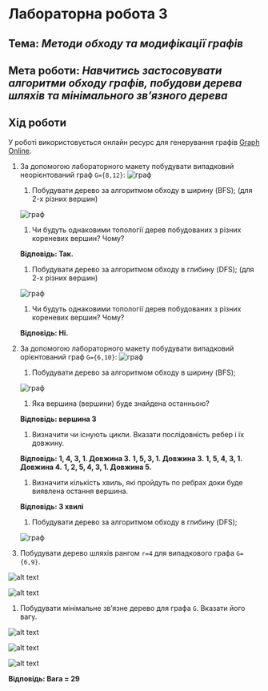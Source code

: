 # Лабораторна робота 3
## Тема: _Методи обходу та модифікації графів_
## Мета роботи: _Навчитись застосовувати алгоритми обходу графів, побудови дерева шляхів та мінімального зв’язного дерева_

## Хід роботи
У роботі використовується онлайн ресурс для генерування графів [Graph Online](https://graphonline.ru/).
1. За допомогою лабораторного макету побудувати випадковий неорієнтований граф `G={8,12}`:
![граф](https://github.com/YriyAndreychyk2001/lab_3/blob/main/%D0%B3%D1%80%D0%B0%D1%84.png)
    1. Побудувати дерево за алгоритмом обходу в ширину (BFS); (для 2-х різних вершин)

    ![граф](https://github.com/YriyAndreychyk2001/lab_3/blob/main/%D0%B3%D1%80%D0%B0%D1%841%D1%88%D0%B8%D1%80%D0%B8%D0%BD%D0%B0.png)
    
    1. Чи будуть однаковими топології дерев побудованих з різних кореневих вершин? Чому?

    **Відповідь: Так.**
    
    1. Побудувати дерево за алгоритмом обходу в глибину (DFS); (для 2-х різних вершин)

    ![граф](https://github.com/YriyAndreychyk2001/lab_3/blob/main/%D0%B3%D1%80%D0%B0%D1%841%D0%B2%D0%B3%D0%BB%D0%B8%D0%B1.png)

    1. Чи будуть однаковими топології дерев побудованих з різних кореневих вершин? Чому?

    **Відповідь: Ні.**

1. За допомогою лабораторного макету побудувати випадковий орієнтований граф `G={6,10}`:
![граф](https://github.com/YriyAndreychyk2001/lab_3/blob/main/%D0%B3%D1%80%D0%B0%D1%842.png)
    1. Побудувати дерево за алгоритмом обходу в ширину (BFS);

    ![граф](https://github.com/YriyAndreychyk2001/lab_3/blob/main/%D0%B3%D1%80%D0%B0%D1%842%D0%B2%D1%88%D0%B8%D1%80%D0%B8%D0%BD%D1%83.png)

    1. Яка вершина (вершини) буде знайдена останньою?

    **Відповідь: вершина 3**
    
    1. Визначити чи існують цикли. Вказати послідовність ребер і їх довжину.

    **Відповідь:**
    **1, 4, 3, 1. Довжина 3.**
    **1, 5, 3, 1. Довжина 3.**
    **1, 5, 4, 3, 1. Довжина 4.**
    **1, 2, 5, 4, 3, 1. Довжина 5.**
    
    1. Визначити кількість хвиль, які пройдуть по ребрах доки буде виявлена остання вершина.

    **Відповідь: 3 хвилі**
    
    1. Побудувати дерево за алгоритмом обходу в глибину (DFS);

    ![граф](https://github.com/YriyAndreychyk2001/lab_3/blob/main/%D0%B3%D1%80%D0%B0%D1%842%D0%B2%D0%B3%D0%BB%D0%B8%D0%B1.png)

1. Побудувати дерево шляхів рангом `r=4` для випадкового графа `G={6,9}`.

![alt text](https://github.com/YriyAndreychyk2001/lab_3/blob/main/%D0%B3%D1%80%D0%B0%D1%843.png)

![alt text](https://github.com/YriyAndreychyk2001/lab_3/blob/main/%D0%B3%D1%80%D0%B0%D1%843%D0%B4%D0%B5%D1%80%D0%B5%D0%B2%D0%BE.png)

1. Побудувати мінімальне зв’язне дерево для графа `G`. Вказати його вагу.

![alt text](https://github.com/BobasB/lab_example/blob/master/lab_guidance/3_/images/graph.png "Знайти вагу графа")

![alt text](https://github.com/YriyAndreychyk2001/lab_3/blob/main/4.png)

![alt text](https://github.com/YriyAndreychyk2001/lab_3/blob/main/%D0%B3%D1%80%D0%B0%D1%844.png)

**Відповідь: Вага = 29**
